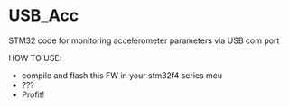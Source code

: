 # USB_Acc
STM32 code for monitoring accelerometer parameters via USB com port


HOW TO USE:
- compile and flash this FW in your stm32f4 series mcu
- ???
- Profit!
